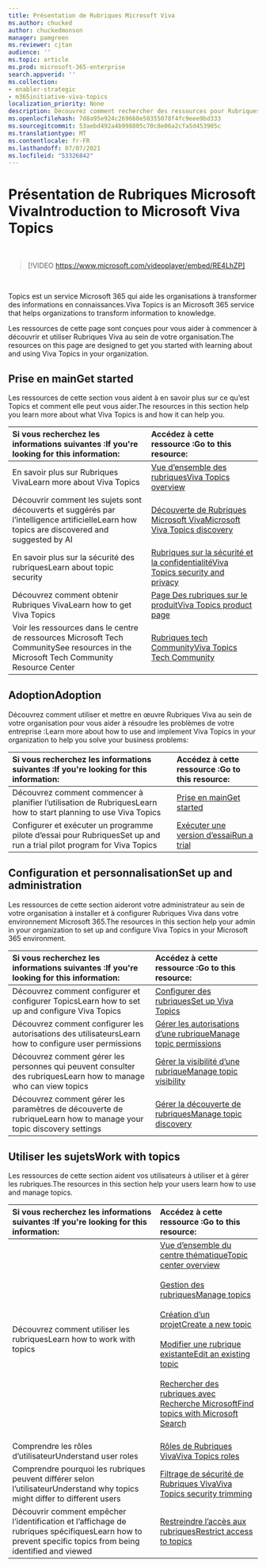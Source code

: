 ```yaml
---
title: Présentation de Rubriques Microsoft Viva
ms.author: chucked
author: chuckedmonson
manager: pamgreen
ms.reviewer: cjtan
audience: ''
ms.topic: article
ms.prod: microsoft-365-enterprise
search.appverid: ''
ms.collection:
- enabler-strategic
- m365initiative-viva-topics
localization_priority: None
description: Découvrez comment rechercher des ressources pour Rubriques Microsoft Viva.
ms.openlocfilehash: 7d8a95e924c269660e50355078f4fc9eee9bd333
ms.sourcegitcommit: 53aebd492a4b998805c70c8e06a2cfa5d453905c
ms.translationtype: MT
ms.contentlocale: fr-FR
ms.lasthandoff: 07/07/2021
ms.locfileid: "53326842"
---
```

# <a name="introduction-to-microsoft-viva-topics"></a><span data-ttu-id="505a2-103">Présentation de Rubriques Microsoft Viva</span><span class="sxs-lookup"><span data-stu-id="505a2-103">Introduction to Microsoft Viva Topics</span></span>

</br>

> [!VIDEO https://www.microsoft.com/videoplayer/embed/RE4LhZP]  

</br>


<span data-ttu-id="505a2-104">Topics est un service Microsoft 365 qui aide les organisations à transformer des informations en connaissances.</span><span class="sxs-lookup"><span data-stu-id="505a2-104">Viva Topics is an Microsoft 365 service that helps organizations to transform information to knowledge.</span></span>

<span data-ttu-id="505a2-105">Les ressources de cette page sont conçues pour vous aider à commencer à découvrir et utiliser Rubriques Viva au sein de votre organisation.</span><span class="sxs-lookup"><span data-stu-id="505a2-105">The resources on this page are designed to get you started with learning about and using Viva Topics in your organization.</span></span>

## <a name="get-started"></a><span data-ttu-id="505a2-106">Prise en main</span><span class="sxs-lookup"><span data-stu-id="505a2-106">Get started</span></span>

<span data-ttu-id="505a2-107">Les ressources de cette section vous aident à en savoir plus sur ce qu’est Topics et comment elle peut vous aider.</span><span class="sxs-lookup"><span data-stu-id="505a2-107">The resources in this section help you learn more about what Viva Topics is and how it can help you.</span></span>

| <span data-ttu-id="505a2-108">Si vous recherchez les informations suivantes :</span><span class="sxs-lookup"><span data-stu-id="505a2-108">If you're looking for this information:</span></span> | <span data-ttu-id="505a2-109">Accédez à cette ressource :</span><span class="sxs-lookup"><span data-stu-id="505a2-109">Go to this resource:</span></span> |
|:-----|:-----|
|<span data-ttu-id="505a2-110">En savoir plus sur Rubriques Viva</span><span class="sxs-lookup"><span data-stu-id="505a2-110">Learn more about Viva Topics</span></span>|[<span data-ttu-id="505a2-111">Vue d’ensemble des rubriques</span><span class="sxs-lookup"><span data-stu-id="505a2-111">Viva Topics overview</span></span>](topic-experiences-overview.md)|
|<span data-ttu-id="505a2-112">Découvrir comment les sujets sont découverts et suggérés par l’intelligence artificielle</span><span class="sxs-lookup"><span data-stu-id="505a2-112">Learn how topics are discovered and suggested by AI</span></span>|[<span data-ttu-id="505a2-113">Découverte de Rubriques Microsoft Viva</span><span class="sxs-lookup"><span data-stu-id="505a2-113">Microsoft Viva Topics discovery</span></span>](topic-experiences-discovery.md)|
|<span data-ttu-id="505a2-114">En savoir plus sur la sécurité des rubriques</span><span class="sxs-lookup"><span data-stu-id="505a2-114">Learn about topic security</span></span>|[<span data-ttu-id="505a2-115">Rubriques sur la sécurité et la confidentialité</span><span class="sxs-lookup"><span data-stu-id="505a2-115">Viva Topics security and privacy</span></span>](topic-experiences-security-privacy.md)|
|<span data-ttu-id="505a2-116">Découvrez comment obtenir Rubriques Viva</span><span class="sxs-lookup"><span data-stu-id="505a2-116">Learn how to get Viva Topics</span></span>|[<span data-ttu-id="505a2-117">Page Des rubriques sur le produit</span><span class="sxs-lookup"><span data-stu-id="505a2-117">Viva Topics product page</span></span>](https://www.microsoft.com/microsoft-viva/topics?activetab=pivot%3aoverviewtab)|
|<span data-ttu-id="505a2-118">Voir les ressources dans le centre de ressources Microsoft Tech Community</span><span class="sxs-lookup"><span data-stu-id="505a2-118">See resources in the Microsoft Tech Community Resource Center</span></span>|[<span data-ttu-id="505a2-119">Rubriques tech Community</span><span class="sxs-lookup"><span data-stu-id="505a2-119">Viva Topics Tech Community</span></span>](https://resources.techcommunity.microsoft.com/viva-topics/)|



## <a name="adoption"></a><span data-ttu-id="505a2-120">Adoption</span><span class="sxs-lookup"><span data-stu-id="505a2-120">Adoption</span></span>

<span data-ttu-id="505a2-121">Découvrez comment utiliser et mettre en œuvre Rubriques Viva au sein de votre organisation pour vous aider à résoudre les problèmes de votre entreprise :</span><span class="sxs-lookup"><span data-stu-id="505a2-121">Learn more about how to use and implement Viva Topics in your organization to help you solve your business problems:</span></span> 

| <span data-ttu-id="505a2-122">Si vous recherchez les informations suivantes :</span><span class="sxs-lookup"><span data-stu-id="505a2-122">If you're looking for this information:</span></span> | <span data-ttu-id="505a2-123">Accédez à cette ressource :</span><span class="sxs-lookup"><span data-stu-id="505a2-123">Go to this resource:</span></span> |
|:-----|:-----|
|<span data-ttu-id="505a2-124">Découvrez comment commencer à planifier l’utilisation de Rubriques</span><span class="sxs-lookup"><span data-stu-id="505a2-124">Learn how to start planning to use Viva Topics</span></span> |[<span data-ttu-id="505a2-125">Prise en main</span><span class="sxs-lookup"><span data-stu-id="505a2-125">Get started</span></span>](topics-adoption-getstarted.md)|  
|<span data-ttu-id="505a2-126">Configurer et exécuter un programme pilote d’essai pour Rubriques</span><span class="sxs-lookup"><span data-stu-id="505a2-126">Set up and run a trial pilot program for Viva Topics</span></span> |[<span data-ttu-id="505a2-127">Exécuter une version d’essai</span><span class="sxs-lookup"><span data-stu-id="505a2-127">Run a trial</span></span>](trial-topics.md)|

## <a name="set-up-and-administration"></a><span data-ttu-id="505a2-128">Configuration et personnalisation</span><span class="sxs-lookup"><span data-stu-id="505a2-128">Set up and administration</span></span>

<span data-ttu-id="505a2-129">Les ressources de cette section aideront votre administrateur au sein de votre organisation à installer et à configurer Rubriques Viva dans votre environnement Microsoft 365.</span><span class="sxs-lookup"><span data-stu-id="505a2-129">The resources in this section help your admin in your organization to set up and configure Viva Topics in your Microsoft 365 environment.</span></span>

| <span data-ttu-id="505a2-130">Si vous recherchez les informations suivantes :</span><span class="sxs-lookup"><span data-stu-id="505a2-130">If you're looking for this information:</span></span> | <span data-ttu-id="505a2-131">Accédez à cette ressource :</span><span class="sxs-lookup"><span data-stu-id="505a2-131">Go to this resource:</span></span> |
|:-----|:-----|
|<span data-ttu-id="505a2-132">Découvrez comment configurer et configurer Topics</span><span class="sxs-lookup"><span data-stu-id="505a2-132">Learn how to set up and configure Viva Topics</span></span>|[<span data-ttu-id="505a2-133">Configurer des rubriques</span><span class="sxs-lookup"><span data-stu-id="505a2-133">Set up Viva Topics</span></span>](set-up-topic-experiences.md)|
|<span data-ttu-id="505a2-134">Découvrez comment configurer les autorisations des utilisateurs</span><span class="sxs-lookup"><span data-stu-id="505a2-134">Learn how to configure user permissions</span></span>|[<span data-ttu-id="505a2-135">Gérer les autorisations d’une rubrique</span><span class="sxs-lookup"><span data-stu-id="505a2-135">Manage topic permissions</span></span>](topic-experiences-user-permissions.md)|
|<span data-ttu-id="505a2-136">Découvrez comment gérer les personnes qui peuvent consulter des rubriques</span><span class="sxs-lookup"><span data-stu-id="505a2-136">Learn how to manage who can view topics</span></span>|[<span data-ttu-id="505a2-137">Gérer la visibilité d’une rubrique</span><span class="sxs-lookup"><span data-stu-id="505a2-137">Manage topic visibility</span></span>](topic-experiences-knowledge-rules.md)|
|<span data-ttu-id="505a2-138">Découvrez comment gérer les paramètres de découverte de rubrique</span><span class="sxs-lookup"><span data-stu-id="505a2-138">Learn how to manage your topic discovery settings</span></span>|[<span data-ttu-id="505a2-139">Gérer la découverte de rubriques</span><span class="sxs-lookup"><span data-stu-id="505a2-139">Manage topic discovery</span></span>](topic-experiences-discovery.md)|

## <a name="work-with-topics"></a><span data-ttu-id="505a2-140">Utiliser les sujets</span><span class="sxs-lookup"><span data-stu-id="505a2-140">Work with topics</span></span>

<span data-ttu-id="505a2-141">Les ressources de cette section aident vos utilisateurs à utiliser et à gérer les rubriques.</span><span class="sxs-lookup"><span data-stu-id="505a2-141">The resources in this section help your users learn how to use and manage topics.</span></span>

| <span data-ttu-id="505a2-142">Si vous recherchez les informations suivantes :</span><span class="sxs-lookup"><span data-stu-id="505a2-142">If you're looking for this information:</span></span> | <span data-ttu-id="505a2-143">Accédez à cette ressource :</span><span class="sxs-lookup"><span data-stu-id="505a2-143">Go to this resource:</span></span> |
|:-----|:-----|
|<span data-ttu-id="505a2-144">Découvrez comment utiliser les rubriques</span><span class="sxs-lookup"><span data-stu-id="505a2-144">Learn how to work with topics</span></span>|[<span data-ttu-id="505a2-145">Vue d’ensemble du centre thématique</span><span class="sxs-lookup"><span data-stu-id="505a2-145">Topic center overview</span></span>](topic-center-overview.md)<br><br>[<span data-ttu-id="505a2-146">Gestion des rubriques</span><span class="sxs-lookup"><span data-stu-id="505a2-146">Manage topics</span></span>](manage-topics.md)<br><br>[<span data-ttu-id="505a2-147">Création d’un projet</span><span class="sxs-lookup"><span data-stu-id="505a2-147">Create a new topic</span></span>](create-a-topic.md)<br><br>[<span data-ttu-id="505a2-148">Modifier une rubrique existante</span><span class="sxs-lookup"><span data-stu-id="505a2-148">Edit an existing topic</span></span>](edit-a-topic.md)<br><br>[<span data-ttu-id="505a2-149">Rechercher des rubriques avec Recherche Microsoft</span><span class="sxs-lookup"><span data-stu-id="505a2-149">Find topics with Microsoft Search</span></span>](search.md)<br><br>|
|<span data-ttu-id="505a2-150">Comprendre les rôles d’utilisateur</span><span class="sxs-lookup"><span data-stu-id="505a2-150">Understand user roles</span></span>|[<span data-ttu-id="505a2-151">Rôles de Rubriques Viva</span><span class="sxs-lookup"><span data-stu-id="505a2-151">Viva Topics roles</span></span>](topic-experiences-roles.md)|
|<span data-ttu-id="505a2-152">Comprendre pourquoi les rubriques peuvent différer selon l’utilisateur</span><span class="sxs-lookup"><span data-stu-id="505a2-152">Understand why topics might differ to different users</span></span>|[<span data-ttu-id="505a2-153">Filtrage de sécurité de Rubriques Viva</span><span class="sxs-lookup"><span data-stu-id="505a2-153">Viva Topics security trimming</span></span>](topic-experiences-security-trimming.md)|
|<span data-ttu-id="505a2-154">Découvrir comment empêcher l’identification et l’affichage de rubriques spécifiques</span><span class="sxs-lookup"><span data-stu-id="505a2-154">Learn how to prevent specific topics from being identified and viewed</span></span>|[<span data-ttu-id="505a2-155">Restreindre l’accès aux rubriques</span><span class="sxs-lookup"><span data-stu-id="505a2-155">Restrict access to topics</span></span>](restrict-access-to-topics.md)|




